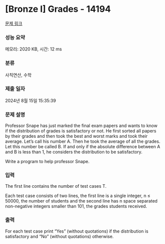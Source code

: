 # [Bronze I] Grades - 14194 

[문제 링크](https://www.acmicpc.net/problem/14194) 

### 성능 요약

메모리: 2020 KB, 시간: 12 ms

### 분류

사칙연산, 수학

### 제출 일자

2024년 8월 15일 15:35:39

### 문제 설명

<p>Professor Snape has just marked the final exam papers and wants to know if the distribution of grades is satisfactory or not. He first sorted all papers by their grades and then took the best and worst marks and took their average. Let’s call his number A. Then he took the average of all the grades. Let this number be called B. If and only if the absolute difference between A and B is less than 1, he considers the distribution to be satisfactory.</p>

<p>Write a program to help professor Snape.</p>

### 입력 

 <p>The first line contains the number of test cases T.</p>

<p>Each test case consists of two lines, the first line is a single integer, n ≤ 50000, the number of students and the second line has n space separated non-negative integers smaller than 101, the grades students received.</p>

### 출력 

 <p>For each test case print “Yes” (without quotations) if the distribution is satisfactory and “No” (without quotations) otherwise.</p>

